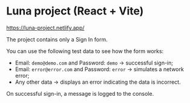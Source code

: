# Luna project (React + Vite)

https://luna-project.netlify.app/

The project contains only a Sign In form.

You can use the following test data to see how the form works:

- Email: `demo@demo.com` and Password: `demo` → successful sign-in;
- Email: `error@error.com` and Password: `error` → simulates a network error;
- Any other data → displays an error indicating the data is incorrect.

On successful sign-in, a message is logged to the console.  
